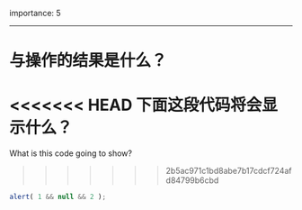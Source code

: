 importance: 5

---

# 与操作的结果是什么？

<<<<<<< HEAD
下面这段代码将会显示什么？
=======
What is this code going to show?
>>>>>>> 2b5ac971c1bd8abe7b17cdcf724afd84799b6cbd

```js
alert( 1 && null && 2 );
```

